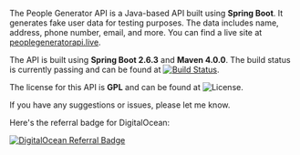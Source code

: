 The People Generator API is a Java-based API built using **Spring Boot**. It generates fake user data for testing purposes. The data includes name, address, phone number, email, and more. You can find a live site at [peoplegeneratorapi.live](http://peoplegeneratorapi.live).

The API is built using **Spring Boot 2.6.3** and **Maven 4.0.0**. The build status is currently passing and can be found at [![Build Status](https://img.shields.io/badge/Build-Passing-brightgreen)](https://github.com/user/repo/actions).

The license for this API is **GPL** and can be found at ![License](https://img.shields.io/badge/License-GPL-blue).

If you have any suggestions or issues, please let me know.

Here's the referral badge for DigitalOcean:

[![DigitalOcean Referral Badge](https://web-platforms.sfo2.cdn.digitaloceanspaces.com/WWW/Badge%201.svg)](https://www.digitalocean.com/?refcode=a4b65cb3fce5&utm_campaign=Referral_Invite&utm_medium=Referral_Program&utm_source=badge)
